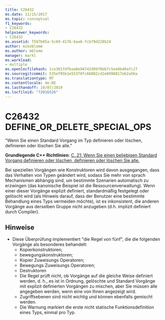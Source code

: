 ```yaml
---
title: C26432
ms.date: 11/15/2017
ms.topic: conceptual
f1_keywords:
- C26432
helpviewer_keywords:
- C26432
ms.assetid: f587b05a-5c69-4176-baa6-fcb79d228b24
author: mikeblome
ms.author: mblome
manager: markl
ms.workload:
- multiple
ms.openlocfilehash: 1ce301fdfbaa0e94742d99f8bb7c5ee8b40afc27
ms.sourcegitcommit: 535ef05b1e553f0fc66082cd2e0998817eb2a56a
ms.translationtype: MT
ms.contentlocale: de-DE
ms.lasthandoff: 10/07/2019
ms.locfileid: "72016526"
---
```

# <a name="c26432-define_or_delete_special_ops"></a>C26432 DEFINE_OR_DELETE_SPECIAL_OPS
"Wenn Sie einen Standard Vorgang im Typ definieren oder löschen, definieren oder löschen Sie alle."

**Grundlegende C++ Richtlinien**: [C. 21: Wenn Sie einen beliebigen Standard Vorgang definieren oder löschen, definieren oder löschen Sie alle.](https://isocpp.github.io/CppCoreGuidelines/CppCoreGuidelines#c21-if-you-define-or-delete-any-default-operation-define-or-delete-them-all)

Bei speziellen Vorgängen wie Konstruktoren wird davon ausgegangen, dass das Verhalten von Typen geändert wird, sodass Sie mehr von sprach Mechanismen abhängig sind, um bestimmte Szenarien automatisch zu erzwingen (das kanonische Beispiel ist die Ressourcenverwaltung). Wenn einer dieser Vorgänge explizit definiert, standardmäßig festgelegt oder gelöscht wird (als Hinweis darauf, dass der Benutzer eine bestimmte Behandlung eines Typs vermeiden möchte), ist es inkonsistent, die anderen Vorgänge aus derselben Gruppe nicht anzugeben (d.h. implizit definiert durch Compiler).

## <a name="remarks"></a>Hinweise
- Diese Überprüfung implementiert "die Regel von fünf", die die folgenden Vorgänge als besonderes behandelt:
  - Kopierkonstruktoren;
  - bewegungskonstruktoren;
  - Kopier Zuweisungs Operatoren;
  - Bewegungs Zuweisungs Operatoren;
  - Destruktoren
  - Die Regel prüft nicht, ob Vorgänge auf die gleiche Weise definiert werden, d. h., es ist in Ordnung, gelöschte und Standard Vorgänge mit explizit definierten Vorgängen zu mischen, aber Sie müssen alle angegeben werden, wenn eine von Ihnen angezeigt wird.
  - Zugriffsebenen sind nicht wichtig und können ebenfalls gemischt werden.
  - Die Warnung markiert die erste nicht statische Funktionsdefinition eines Typs, einmal pro Typ.
